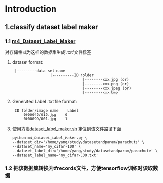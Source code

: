 # Introduction
## 1.classify dataset label maker
### 1.1 [m4_Dataset_Label_Maker]()
对存储格式为这样的数据集生成'.txt'文件标签  
1) dataset format:
        
        |---------data set name
                        |----------ID folder
                                       |--------xxx.jpg (or)
                                       |--------xxx.png (or)
                                       |--------xxx.jpeg (or)
                                       |--------xxx.bmp
2) Generated Label .txt file format:

        ID folder/image name    Label
            0000045/015.jpg    0
            0000099/001.jpg    1  
3) 使用方法[dataset_label_maker.sh]() 定位到该文件路径下面
    ```
    python m4_Dataset_Label_Maker.py \
    --dataset_dir='/home/yang/study/datasetandparam/parachute' \
    --dataset_name='my_cifar-100' \
    --dataset_label_dir='/home/yang/study/datasetandparam/parachute' \
    --dataset_label_name='my_cifar-100.txt'
    ```
### 1.2 把该数据集转换为tfrecords文件，方便tensorflow训练时读取数据




